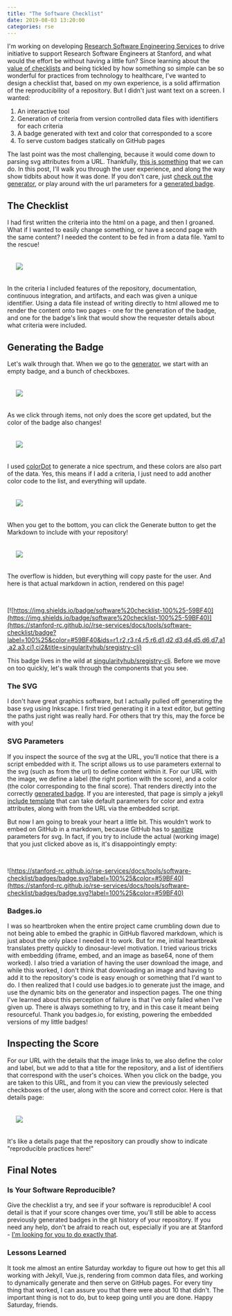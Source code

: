 ```yaml
---
title: "The Software Checklist"
date: 2019-08-03 13:20:00
categories: rse
---
```


I'm working on developing <a href="https://stanford-rc.github.io/rse-services" target="_blank">Research Software Engineering Services</a> to drive initiative to support Research Software Engineers at Stanford, 
and what would the effort be without having a little
fun? Since learning about the <a href="https://www.npr.org/2017/10/30/559996276/the-trick-to-surviving-a-high-stakes-high-pressure-job-try-a-checklist" target="_blank">value of checklists</a> and being tickled by how something so simple
can be so wonderful for practices from technology to healthcare, I've wanted to design
a checklist that, based on my own experience, is a solid affirmation of the reproducibility of
a repository. But I didn't just want text on a screen. I wanted:

<ol class="custom-counter">
   <li>An interactive tool</li>
   <li>Generation of criteria from version controlled data files with identifiers for each criteria</li>
   <li>A badge generated with text and color that corresponded to a score</li>
   <li>To serve custom badges statically on GitHub pages</li>
</ol>

The last point was the most challenging, because it would come down to parsing svg attributes
from a URL. Thankfully, <a href="https://www.w3.org/TR/SVGParamPrimer/" target="_blank">this is something</a> that we can do.
In this post, I'll walk you through the user experience, and along the way show tidbits about how
it was done. If you don't care, just <a href="https://stanford-rc.github.io/rse-services/docs/tools/software-checklist/" target="_blank">check out the generator</a>,
or play around with the url parameters for a <a href="https://stanford-rc.github.io/rse-services/docs/tools/software-checklist/badges/badge.svg?label=100%25&color=#59BF40" target="_blank">generated badge</a>.

## The Checklist

I had first written the criteria into the html on a page, and then I groaned. What if I wanted
to easily change something, or have a second page with the same content? I needed the content
to be fed in from a data file. Yaml to the rescue!

<div style="padding: 20px">
  <img src="/assets/images/posts/software-checklist/yaml.png">
</div>

In the criteria I included features of the repository, documentation, continuous integration,
and artifacts, and each was given a unique identifier. Using a data file
instead of writing directly to html allowed me to render the content onto two pages - one for the generation of the badge,
and one for the badge's link that would show the requester details about what criteria were included.

## Generating the Badge

Let's walk through that. When we go to the <a href="https://stanford-rc.github.io/rse-services/docs/tools/software-checklist/" target="_blank">generator</a>, we start with an empty badge, and a bunch of checkboxes.

<div style="padding: 20px">
  <img src="/assets/images/posts/software-checklist/generator.png">
</div>

As we click through items, not only does the score get updated, but the color of the badge
also changes!

<div style="padding: 20px">
  <img src="/assets/images/posts/software-checklist/generating.png">
</div>

I used <a href="https://color.hailpixel.com" target="_blank">colorDot</a> to generate
a nice spectrum, and these colors are also part of the data. Yes, this means if I add
a criteria, I just need to add another color code to the list, and everything will update.

<div style="padding: 20px">
  <img src="/assets/images/posts/software-checklist/colors.png">
</div>


When you get to the bottom, you can click the Generate button to get the Markdown
to include with your repository!


<div style="padding: 20px">
  <img src="/assets/images/posts/software-checklist/markdown.png">
</div>

The overflow is hidden, but everything will copy paste for the user.
And here is that actual markdown in action, rendered on this page!

<br>

[![https://img.shields.io/badge/software%20checklist-100%25-59BF40](https://img.shields.io/badge/software%20checklist-100%25-59BF40)](https://stanford-rc.github.io//rse-services/docs/tools/software-checklist/badge?label=100%25&color=#59BF40&ids=r1,r2,r3,r4,r5,r6,d1,d2,d3,d4,d5,d6,d7,a1,a2,a3,ci1,ci2&title=singularityhub/sregistry-cli)

This badge lives in the wild at <a href="https://github.com/singularityhub/sregistry-cli#singularity-global-client" target="_blank">singularityhub/sregistry-cli</a>. Before we move on too quickly, let's walk through the components that you see.

### The SVG

I don't have great graphics software, but I actually pulled off generating the base svg using Inkscape. 
I first tried generating it in a text editor, but getting the paths just right was really hard.
For others that try this, may the force be with you!

### SVG Parameters

If you inspect the source of the svg at the URL, you'll notice that there is a script
embedded with it. The script allows us to use parameters external to the svg (such as from the url)
to define content within it. For our URL with the image, we define a label (the right portion with the score),
and a color (the color corresponding to the final score). 
That renders directly into the correctly <a href="https://stanford-rc.github.io/rse-services/docs/tools/software-checklist/badges/badge.svg?label=100%25&color=#59BF40" target="_blank">generated badge</a>. If you are interested, 
that page is simply a jekyll <a href="https://raw.githubusercontent.com/stanford-rc/rse-services/master/_includes/badges/software-checklist.svg" target="_blank">include template</a> that can take
default parameters for color and extra attributes, along with from the URL via the embedded
script.

But now I am going to break your heart a little bit. This wouldn't work to embed on GitHub
in a markdown, because GitHub has to <a href="https://github.community/t5/How-to-use-Git-and-GitHub/Embedding-a-SVG/td-p/2192" target="_blank">sanitize</a> parameters for svg. In fact, if you try to include the actual
(working image) that you just clicked above as is, it's disappointingly empty:

<br>

![https://stanford-rc.github.io/rse-services/docs/tools/software-checklist/badges/badge.svg?label=100%25&color=#59BF40](https://stanford-rc.github.io/rse-services/docs/tools/software-checklist/badges/badge.svg?label=100%25&color=#59BF40)

### Badges.io

I was so heartbroken when the entire project came crumbling down due to not being able
to embed the graphic in GitHub flavored markdown, which is just about the only place
I needed it to work. But for me, initial heartbreak translates pretty quickly
to dinosaur-level motivation. I tried various tricks with embedding (iframe, embed, and an image
as base64, none of them worked). I also tried a variation of having the user download
the image, and while this worked, I don't think that downloading an image
and having to add it to the repository's code is easy enough or something that I'd
want to do. I then realized that I could use badges.io to generate
just the image, and use the dynamic bits on the generator and inspection pages.
The one thing I've learned about this perception of failure is that I've only
failed when I've given up. There is always something to try, and in this case
it meant being resourceful. Thank you badges.io, for existing, powering
the embedded versions of my little badges!

## Inspecting the Score

For our URL with the details that the image links to, we also define the color and label, but we
add to that a title for the repository, and a list of identifiers that correspond with the user's choices.
When you click on the badge, you are taken to this URL, and from it you can
view the previously selected checkboxes of the user, along with the score and correct color.
Here is that details page:

<div style="padding: 20px">
  <img src="/assets/images/posts/software-checklist/badge.png">
</div>


It's like a details page that the repository can proudly show to indicate 
"reproducible practices here!"

## Final Notes

### Is Your Software Reproducible?

Give the checklist a try, and see if your software is reproducible! A cool detail
is that if your score changes over time, you'll still be able to access previously
generated badges in the git history of your repository. If you
need any help, don't be afraid to reach out, especially if you are at Stanford - 
<a href="https://stanford-rc.github.io/rse-services" target="_blank">I'm looking for you to do exactly that</a>.

### Lessons Learned

It took me almost an entire Saturday workday to figure out how to get this all working
with Jekyll, Vue.js, rendering from common data files, and working to dynamically
generate and then serve on GitHub pages. For every tiny thing that worked, I can
assure you that there were about 10 that didn't. The important thing is not to do,
but to keep going until you are done. Happy Saturday, friends.

